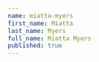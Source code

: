 ```yaml
---
name: miatta-myers
first_name: Miatta
last_name: Myers
full_name: Miatta Myers
published: true
---
```

